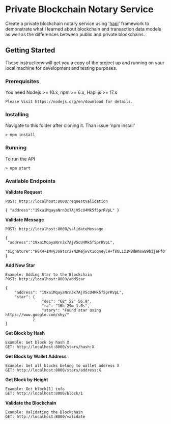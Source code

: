 # Private Blockchain Notary Service
Create a private blockchain notary service using '[hapi](http://hapijs.com)' framework to demonstrate what I learned about blockchain and transaction data models as well as the differences between public and private blockchains.


## Getting Started

These instructions will get you a copy of the project up and running on your local machine for development and testing purposes.

### Prerequisites

You need Nodejs >= 10.x, npm >= 6.x, Hapi.js >= 17.x

```
Please Visit https://nodejs.org/en/download for details.
```

### Installing

Navigate to this folder after cloning it. Than issue 'npm install'

```
> npm install
```

### Running 

To run the API
```
> npm start
```

### Available Endpoints

**Validate Request**

```
POST: http://localhost:8000/requestValidation

{ "address":"19xaiMqayaNrn3x7AjV5cU4Mk5f5prRVpL" }
```

**Validate Message**

```
POST: http://localhost:8000/validateMessage

{
 "address":"19xaiMqayaNrn3x7AjV5cU4Mk5f5prRVpL",
 "signature":"H8K4+1MvyJo9tcr2YN2KejwvX1oqneyCH+fsUL1z1WBdWmswB9bijeFfOfMqK68kQ5RO6ZxhomoXQG3fkLaBl+Q="
}
```

**Add New Star**

```
Example: Adding Star to the Blockchain
POST: http://localhost:8000/addStar

{
    "address": "19xaiMqayaNrn3x7AjV5cU4Mk5f5prRVpL",
    "star": {
                "dec": "68° 52' 56.9",
                "ra": "16h 29m 1.0s",
                "story": "Found star using https://www.google.com/sky/"
            }
}
```

**Get Block by Hash**

```
Example: Get block by hash X
GET: http://localhost:8000/stars/hash:X
```

**Get Block by Wallet Address**

```
Example: Get all blocks belong to wallet address X
GET: http://localhost:8000/stars/address:X
```

**Get Block by Height**

```
Example: Get block[1] info
GET: http://localhost:8000/block/1
```

**Validate the Blockchain**

```
Example: Validating the Blockchain
GET: http://localhost:8000/validate
```

